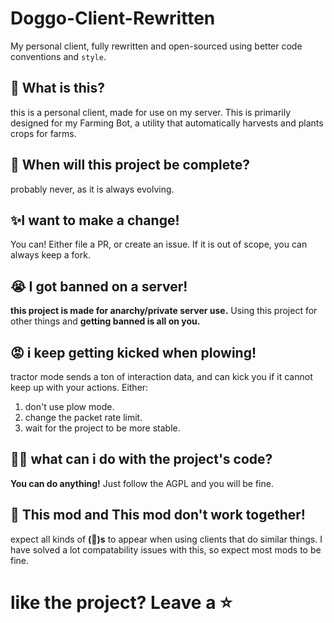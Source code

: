 # Doggo-Client-Rewritten
My personal client, fully rewritten and open-sourced using better code conventions and `style`.

## 🤔 What is this?
this is a personal client, made for use on my server.
This is primarily designed for my Farming Bot, a utility that automatically harvests and plants crops for farms.

## 🌱 When will this project be complete?
probably never, as it is always evolving.

## ✨I want to make a change!
You can! Either file a PR, or create an issue.
If it is out of scope, you can always keep a fork.

## 😭 I got banned on a server!
**this project is made for anarchy/private server use.**
Using this project for other things and **getting banned is all on you.**

## 😡 i keep getting kicked when plowing!
tractor mode sends a ton of interaction data, and can kick you if it cannot keep up with your actions.
Either:
1. don't use plow mode.
2. change the packet rate limit.
3. wait for the project to be more stable.

## 👨‍💻 what can i do with the project's code?
**You can do anything!** Just follow the AGPL and you will be fine.

## 🐞 This mod and This mod don't work together!
expect all kinds of **(🐛)s** to appear when using clients that do similar things.
I have solved a lot compatability issues with this, so expect most mods to be fine.

# like the project? Leave a ⭐
